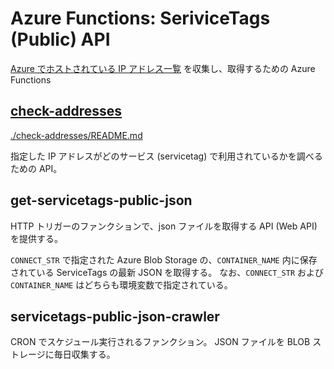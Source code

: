 # Azure Functions: SeriviceTags (Public) API

[Azure でホストされている IP アドレス一覧](https://www.microsoft.com/en-us/download/confirmation.aspx?id=56519) を収集し、取得するための Azure Functions

## [check-addresses](./check-addresses/README.md)

[./check-addresses/README.md](./check-addresses/README.md)

指定した IP アドレスがどのサービス (servicetag) で利用されているかを調べるための API。

## get-servicetags-public-json

HTTP トリガーのファンクションで、json ファイルを取得する API (Web API) を提供する。

`CONNECT_STR` で指定された Azure Blob Storage の、`CONTAINER_NAME` 内に保存されている ServiceTags の最新 JSON を取得する。
なお、`CONNECT_STR` および `CONTAINER_NAME` はどちらも環境変数で指定されている。

## servicetags-public-json-crawler

CRON でスケジュール実行されるファンクション。
JSON ファイルを BLOB ストレージに毎日収集する。